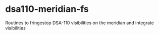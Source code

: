 # dsa110-meridian-fs
Routines to fringestop DSA-110 visibilities on the meridian and integrate visibilities

